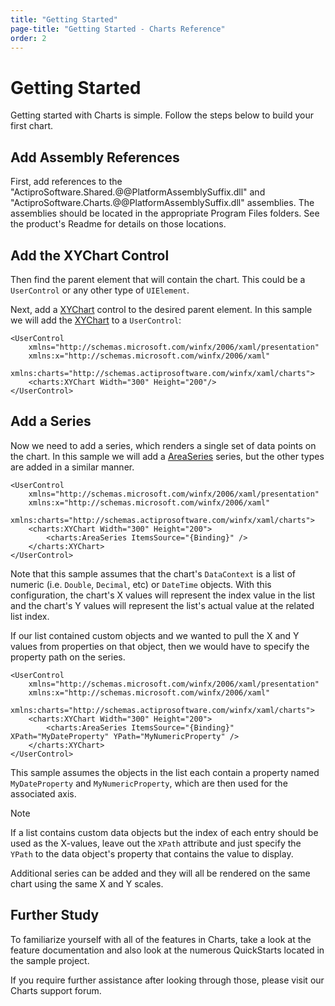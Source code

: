 ```yaml
---
title: "Getting Started"
page-title: "Getting Started - Charts Reference"
order: 2
---
```

# Getting Started

Getting started with Charts is simple. Follow the steps below to build your first chart.

## Add Assembly References

First, add references to the "ActiproSoftware.Shared.@@PlatformAssemblySuffix.dll" and "ActiproSoftware.Charts.@@PlatformAssemblySuffix.dll" assemblies.  The assemblies should be located in the appropriate Program Files folders.  See the product's Readme for details on those locations.

## Add the XYChart Control

Then find the parent element that will contain the chart.  This could be a `UserControl` or any other type of `UIElement`.

Next, add a [XYChart](xref:@ActiproUIRoot.Controls.Charts.XYChart) control to the desired parent element.  In this sample we will add the [XYChart](xref:@ActiproUIRoot.Controls.Charts.XYChart) to a `UserControl`:

```xaml
<UserControl 
	xmlns="http://schemas.microsoft.com/winfx/2006/xaml/presentation"
	xmlns:x="http://schemas.microsoft.com/winfx/2006/xaml"
	xmlns:charts="http://schemas.actiprosoftware.com/winfx/xaml/charts">
	<charts:XYChart Width="300" Height="200"/>
</UserControl>
```

## Add a Series

Now we need to add a series, which renders a single set of data points on the chart.  In this sample we will add a [AreaSeries](xref:@ActiproUIRoot.Controls.Charts.AreaSeries) series, but the other types are added in a similar manner.

```xaml
<UserControl 
	xmlns="http://schemas.microsoft.com/winfx/2006/xaml/presentation"
	xmlns:x="http://schemas.microsoft.com/winfx/2006/xaml"
	xmlns:charts="http://schemas.actiprosoftware.com/winfx/xaml/charts">
	<charts:XYChart Width="300" Height="200">
		<charts:AreaSeries ItemsSource="{Binding}" />
	</charts:XYChart>
</UserControl>
```

Note that this sample assumes that the chart's `DataContext` is a list of numeric (i.e. `Double`, `Decimal`, etc) or `DateTime` objects.  With this configuration, the chart's X values will represent the index value in the list and the chart's Y values will represent the list's actual value at the related list index.

If our list contained custom objects and we wanted to pull the X and Y values from properties on that object, then we would have to specify the property path on the series.

```xaml
<UserControl 
	xmlns="http://schemas.microsoft.com/winfx/2006/xaml/presentation"
	xmlns:x="http://schemas.microsoft.com/winfx/2006/xaml"
	xmlns:charts="http://schemas.actiprosoftware.com/winfx/xaml/charts">
	<charts:XYChart Width="300" Height="200">
		<charts:AreaSeries ItemsSource="{Binding}" XPath="MyDateProperty" YPath="MyNumericProperty" />
	</charts:XYChart>
</UserControl>
```

This sample assumes the objects in the list each contain a property named `MyDateProperty` and `MyNumericProperty`, which are then used for the associated axis.

> [!NOTE]
> If a list contains custom data objects but the index of each entry should be used as the X-values, leave out the `XPath` attribute and just specify the `YPath` to the data object's property that contains the value to display.

Additional series can be added and they will all be rendered on the same chart using the same X and Y scales.

## Further Study

To familiarize yourself with all of the features in Charts, take a look at the feature documentation and also look at the numerous QuickStarts located in the sample project.

If you require further assistance after looking through those, please visit our Charts support forum.
